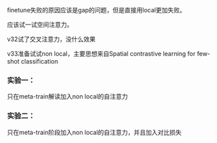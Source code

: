 finetune失败的原因应该是gap的问题，但是直接用local更加失败。

应该试一试空间注意力。

v32试了交叉注意力，没什么效果

v33准备试试non local，主要思想来自Spatial contrastive learning for few-shot classification

### 实验一：

只在meta-train解读加入non local的自注意力





### 实验二：

只在meta-train阶段加入non local的自注意力，并且加入对比损失

